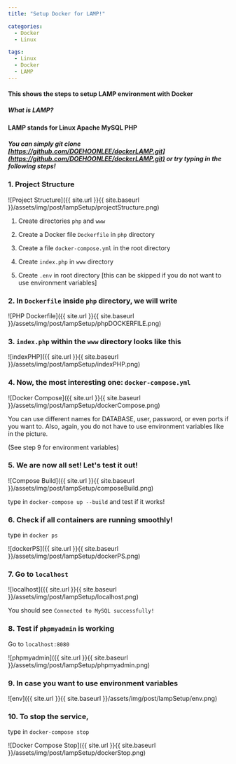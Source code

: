 ```yaml
---
title: "Setup Docker for LAMP!"

categories:
  - Docker
  - Linux

tags:
  - Linux
  - Docker
  - LAMP
---
```


#### This shows the steps to setup LAMP environment with Docker

##### What is LAMP?

#### LAMP stands for Linux Apache MySQL PHP

##### You can simply git clone [https://github.com/DOEHOONLEE/dockerLAMP.git](https://github.com/DOEHOONLEE/dockerLAMP.git) or try typing in the following steps!

### 1. Project Structure

![Project Structure]({{ site.url }}{{ site.baseurl }}/assets/img/post/lampSetup/projectStructure.png)

 1. Create directories `php` and `www`

 2. Create a Docker file `Dockerfile` in `php` directory

 3. Create a file `docker-compose.yml` in the root directory

 4. Create `index.php` in `www` directory

 5. Create `.env` in root directory [this can be skipped if you do not want to use environment variables]

### 2. In `Dockerfile` inside `php` directory, we will write

![PHP Dockerfile]({{ site.url }}{{ site.baseurl }}/assets/img/post/lampSetup/phpDOCKERFILE.png)

### 3. `index.php` within the `www` directory looks like this

![indexPHP]({{ site.url }}{{ site.baseurl }}/assets/img/post/lampSetup/indexPHP.png)

### 4. Now, the most interesting one: `docker-compose.yml`

![Docker Compose]({{ site.url }}{{ site.baseurl }}/assets/img/post/lampSetup/dockerCompose.png)

You can use different names for DATABASE, user, password, or even ports if you want to. Also, again, you do not have to use environment variables like in the picture.

(See step 9 for environment variables)

### 5. We are now all set! Let's test it out!

![Compose Build]({{ site.url }}{{ site.baseurl }}/assets/img/post/lampSetup/composeBuild.png)

type in `docker-compose up --build` and test if it works!

### 6. Check if all containers are running smoothly!

type in `docker ps`

![dockerPS]({{ site.url }}{{ site.baseurl }}/assets/img/post/lampSetup/dockerPS.png)

### 7. Go to `localhost`

![localhost]({{ site.url }}{{ site.baseurl }}/assets/img/post/lampSetup/localhost.png)

You should see `Connected to MySQL successfully!`

### 8. Test if `phpmyadmin` is working

Go to `localhost:8080`

![phpmyadmin]({{ site.url }}{{ site.baseurl }}/assets/img/post/lampSetup/phpmyadmin.png)

### 9. In case you want to use environment variables

![env]({{ site.url }}{{ site.baseurl }}/assets/img/post/lampSetup/env.png)

### 10. To stop the service,

type in `docker-compose stop`

![Docker Compose Stop]({{ site.url }}{{ site.baseurl }}/assets/img/post/lampSetup/dockerStop.png)
